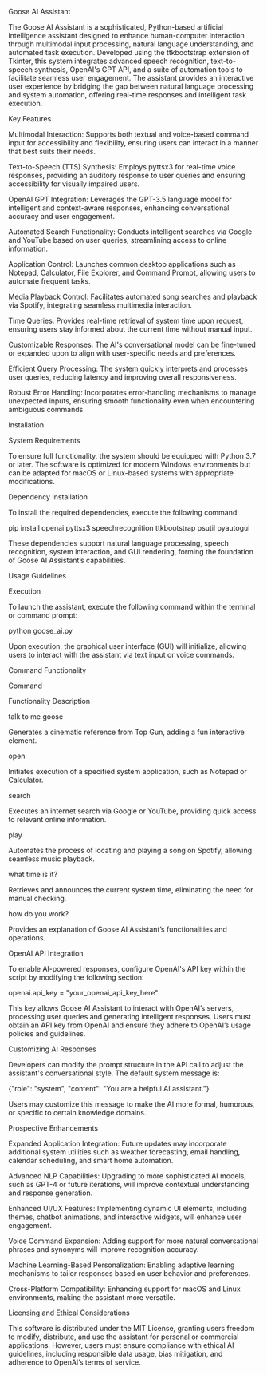 Goose AI Assistant

The Goose AI Assistant is a sophisticated, Python-based artificial intelligence assistant designed to enhance human-computer interaction through multimodal input processing, natural language understanding, and automated task execution. Developed using the ttkbootstrap extension of Tkinter, this system integrates advanced speech recognition, text-to-speech synthesis, OpenAI's GPT API, and a suite of automation tools to facilitate seamless user engagement. The assistant provides an interactive user experience by bridging the gap between natural language processing and system automation, offering real-time responses and intelligent task execution.

Key Features

Multimodal Interaction: Supports both textual and voice-based command input for accessibility and flexibility, ensuring users can interact in a manner that best suits their needs.

Text-to-Speech (TTS) Synthesis: Employs pyttsx3 for real-time voice responses, providing an auditory response to user queries and ensuring accessibility for visually impaired users.

OpenAI GPT Integration: Leverages the GPT-3.5 language model for intelligent and context-aware responses, enhancing conversational accuracy and user engagement.

Automated Search Functionality: Conducts intelligent searches via Google and YouTube based on user queries, streamlining access to online information.

Application Control: Launches common desktop applications such as Notepad, Calculator, File Explorer, and Command Prompt, allowing users to automate frequent tasks.

Media Playback Control: Facilitates automated song searches and playback via Spotify, integrating seamless multimedia interaction.

Time Queries: Provides real-time retrieval of system time upon request, ensuring users stay informed about the current time without manual input.

Customizable Responses: The AI's conversational model can be fine-tuned or expanded upon to align with user-specific needs and preferences.

Efficient Query Processing: The system quickly interprets and processes user queries, reducing latency and improving overall responsiveness.

Robust Error Handling: Incorporates error-handling mechanisms to manage unexpected inputs, ensuring smooth functionality even when encountering ambiguous commands.

Installation

System Requirements

To ensure full functionality, the system should be equipped with Python 3.7 or later. The software is optimized for modern Windows environments but can be adapted for macOS or Linux-based systems with appropriate modifications.

Dependency Installation

To install the required dependencies, execute the following command:

pip install openai pyttsx3 speechrecognition ttkbootstrap psutil pyautogui

These dependencies support natural language processing, speech recognition, system interaction, and GUI rendering, forming the foundation of Goose AI Assistant’s capabilities.

Usage Guidelines

Execution

To launch the assistant, execute the following command within the terminal or command prompt:

python goose_ai.py

Upon execution, the graphical user interface (GUI) will initialize, allowing users to interact with the assistant via text input or voice commands.

Command Functionality

Command

Functionality Description

talk to me goose

Generates a cinematic reference from Top Gun, adding a fun interactive element.

open <app>

Initiates execution of a specified system application, such as Notepad or Calculator.

search <query>

Executes an internet search via Google or YouTube, providing quick access to relevant online information.

play <song>

Automates the process of locating and playing a song on Spotify, allowing seamless music playback.

what time is it?

Retrieves and announces the current system time, eliminating the need for manual checking.

how do you work?

Provides an explanation of Goose AI Assistant’s functionalities and operations.

OpenAI API Integration

To enable AI-powered responses, configure OpenAI's API key within the script by modifying the following section:

openai.api_key = "your_openai_api_key_here"

This key allows Goose AI Assistant to interact with OpenAI’s servers, processing user queries and generating intelligent responses. Users must obtain an API key from OpenAI and ensure they adhere to OpenAI’s usage policies and guidelines.

Customizing AI Responses

Developers can modify the prompt structure in the API call to adjust the assistant's conversational style. The default system message is:

{"role": "system", "content": "You are a helpful AI assistant."}

Users may customize this message to make the AI more formal, humorous, or specific to certain knowledge domains.

Prospective Enhancements

Expanded Application Integration: Future updates may incorporate additional system utilities such as weather forecasting, email handling, calendar scheduling, and smart home automation.

Advanced NLP Capabilities: Upgrading to more sophisticated AI models, such as GPT-4 or future iterations, will improve contextual understanding and response generation.

Enhanced UI/UX Features: Implementing dynamic UI elements, including themes, chatbot animations, and interactive widgets, will enhance user engagement.

Voice Command Expansion: Adding support for more natural conversational phrases and synonyms will improve recognition accuracy.

Machine Learning-Based Personalization: Enabling adaptive learning mechanisms to tailor responses based on user behavior and preferences.

Cross-Platform Compatibility: Enhancing support for macOS and Linux environments, making the assistant more versatile.

Licensing and Ethical Considerations

This software is distributed under the MIT License, granting users freedom to modify, distribute, and use the assistant for personal or commercial applications. However, users must ensure compliance with ethical AI guidelines, including responsible data usage, bias mitigation, and adherence to OpenAI’s terms of service.

